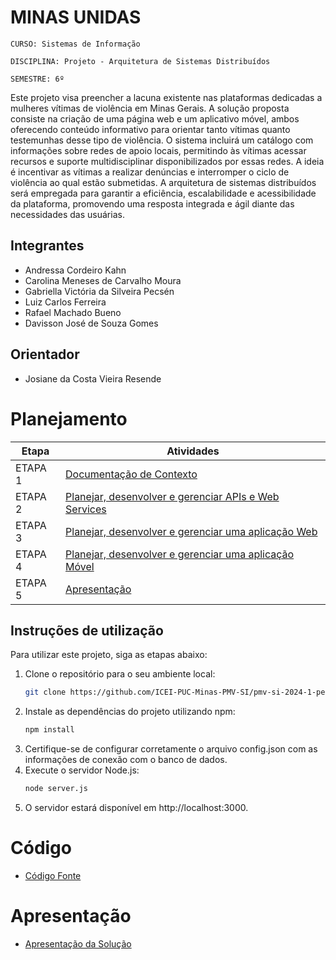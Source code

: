 # MINAS UNIDAS

`CURSO: Sistemas de Informação`

`DISCIPLINA: Projeto - Arquitetura de Sistemas Distribuídos`

`SEMESTRE: 6º`

Este projeto visa preencher a lacuna existente nas plataformas dedicadas a mulheres vítimas de violência em Minas Gerais. A solução proposta consiste na criação de uma página web e um aplicativo móvel, ambos oferecendo conteúdo informativo para orientar tanto vítimas quanto testemunhas desse tipo de violência. O sistema incluirá um catálogo com informações sobre redes de apoio locais, permitindo às vítimas acessar recursos e suporte multidisciplinar disponibilizados por essas redes. A ideia é incentivar as vítimas a realizar denúncias e interromper o ciclo de violência ao qual estão submetidas. A arquitetura de sistemas distribuídos será empregada para garantir a eficiência, escalabilidade e acessibilidade da plataforma, promovendo uma resposta integrada e ágil diante das necessidades das usuárias.

## Integrantes

* Andressa Cordeiro Kahn 
* Carolina Meneses de Carvalho Moura
* Gabriella Victória da Silveira Pecsén
* Luiz Carlos Ferreira
* Rafael Machado Bueno
* Davisson José de Souza Gomes

## Orientador

* Josiane da Costa Vieira Resende

# Planejamento

| Etapa         | Atividades |
| ------------- | ----------- |
| ETAPA 1       | [Documentação de Contexto](docs/contexto.md) |
| ETAPA 2       | [Planejar, desenvolver e gerenciar APIs e Web Services](docs/backend-apis.md) |
| ETAPA 3       | [Planejar, desenvolver e gerenciar uma aplicação Web](docs/frontend-web.md) |
| ETAPA 4       | [Planejar, desenvolver e gerenciar uma aplicação Móvel](docs/frontend-mobile.md) |
| ETAPA 5       | [Apresentação](presentation/README.md) |

## Instruções de utilização

Para utilizar este projeto, siga as etapas abaixo:

1. Clone o repositório para o seu ambiente local:
   ```bash
   git clone https://github.com/ICEI-PUC-Minas-PMV-SI/pmv-si-2024-1-pe6-t2-g4-minas-unidas.git
2. Instale as dependências do projeto utilizando npm:
    ```bash
    npm install
3. Certifique-se de configurar corretamente o arquivo config.json com as informações de conexão com o banco de dados.
4. Execute o servidor Node.js:
    ```bash
    node server.js
5. O servidor estará disponível em http://localhost:3000.

# Código

- [Código Fonte](src/README.md)

# Apresentação

- [Apresentação da Solução](presentation/README.md)